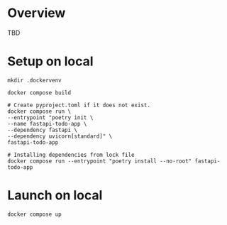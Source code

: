 # Overview

TBD

# Setup on local

```shell
mkdir .dockervenv

docker compose build

# Create pyproject.toml if it does not exist.
docker compose run \
--entrypoint "poetry init \
--name fastapi-todo-app \
--dependency fastapi \
--dependency uvicorn[standard]" \
fastapi-todo-app

# Installing dependencies from lock file
docker compose run --entrypoint "poetry install --no-root" fastapi-todo-app
```

# Launch on local

```shell
docker compose up
```
